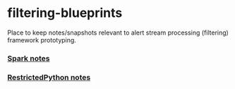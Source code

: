# filtering-blueprints

Place to keep notes/snapshots relevant to alert stream processing (filtering) framework prototyping.

### [Spark notes](spark)

### [RestrictedPython notes](respy)

